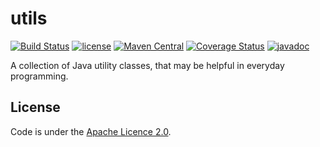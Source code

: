 # utils
[![Build Status](https://travis-ci.org/glebfox/utils.svg?branch=master)](https://travis-ci.org/glebfox/utils)
[![license](https://img.shields.io/badge/license-Apache%202.0-blue.svg)](http://www.apache.org/licenses/LICENSE-2.0)
[![Maven Central](https://maven-badges.herokuapp.com/maven-central/com.glebfox/utils/badge.svg)](https://mvnrepository.com/artifact/com.glebfox/utils)
[![Coverage Status](https://coveralls.io/repos/github/glebfox/utils/badge.svg?branch=master)](https://coveralls.io/github/glebfox/utils?branch=master)
[![javadoc](https://javadoc.io/badge2/com.glebfox/utils/javadoc.svg)](https://javadoc.io/doc/com.glebfox/utils)

A collection of Java utility classes, that may be helpful in everyday programming.

## License

Code is under the [Apache Licence 2.0](http://www.apache.org/licenses/LICENSE-2.0).
